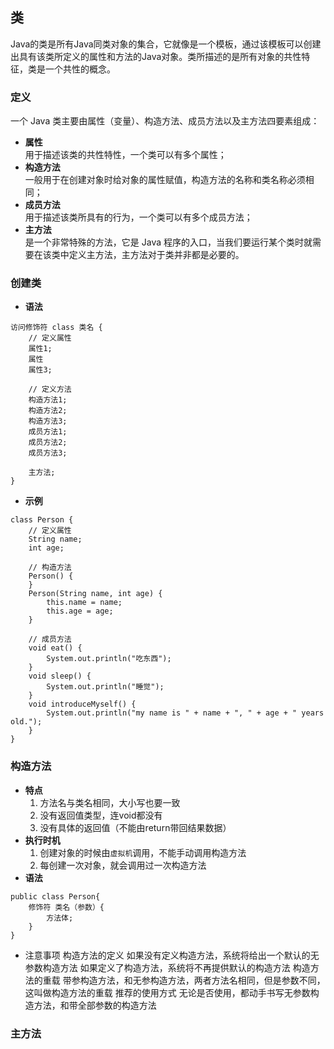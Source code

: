 ## 类
Java的类是所有Java同类对象的集合，它就像是一个模板，通过该模板可以创建出具有该类所定义的属性和方法的Java对象。类所描述的是所有对象的共性特征，类是一个共性的概念。

### 定义
一个 Java 类主要由属性（变量）、构造方法、成员方法以及主方法四要素组成：
- **属性**  
	用于描述该类的共性特性，一个类可以有多个属性；
- **构造方法**  
	一般用于在创建对象时给对象的属性赋值，构造方法的名称和类名称必须相同；
- **成员方法**  
	用于描述该类所具有的行为，一个类可以有多个成员方法；
- **主方法**  
	是一个非常特殊的方法，它是 Java 程序的入口，当我们要运行某个类时就需要在该类中定义主方法，主方法对于类并非都是必要的。
### 创建类
- **语法**  
```
访问修饰符 class 类名 {
    // 定义属性
    属性1;
    属性
    属性3;
    
    // 定义方法
    构造方法1;
    构造方法2;
    构造方法3;
    成员方法1;
    成员方法2;
    成员方法3;
    
    主方法;
}
```
- **示例**  
```
class Person {  
    // 定义属性  
    String name;  
    int age;  
    
    // 构造方法  
    Person() {  
    }    
    Person(String name, int age) {  
        this.name = name;  
        this.age = age;  
    }  
    
    // 成员方法  
    void eat() {  
        System.out.println("吃东西");  
    }  
    void sleep() {  
        System.out.println("睡觉");  
    }  
    void introduceMyself() {  
        System.out.println("my name is " + name + ", " + age + " years old.");  
    }  
}
```
### 构造方法
- **特点**  
	1. 方法名与类名相同，大小写也要一致
	2. 没有返回值类型，连void都没有
	3. 没有具体的返回值（不能由return带回结果数据）
- **执行时机**  
	1. 创建对象的时候由`虚拟机`调用，不能手动调用构造方法
	2. 每创建一次对象，就会调用过一次构造方法
- **语法**
```
public class Person{  
    修饰符 类名（参数）{  
        方法体;  
    }  
}
```
- 注意事项
构造方法的定义
如果没有定义构造方法，系统将给出一个默认的无参数构造方法
如果定义了构造方法，系统将不再提供默认的构造方法
构造方法的重载
带参构造方法，和无参构造方法，两者方法名相同，但是参数不同，这叫做构造方法的重载
推荐的使用方式
无论是否使用，都动手书写无参数构造方法，和带全部参数的构造方法

### 主方法